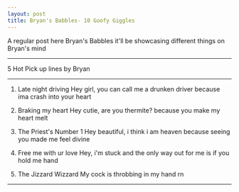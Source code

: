 ```yaml
---
layout: post
title: Bryan's Babbles- 10 Goofy Giggles
---
```


A regular post here Bryan's Babbles it'll be showcasing different things on Bryan's mind

---
5 Hot Pick up lines by Bryan

---
1. Late night driving
Hey girl, you can call me a drunken driver because ima crash into your heart 

2. Braking my heart 
Hey cutie, are you thermite? because you make my heart melt

3. The Priest's Number 1
Hey beautiful, i think i am heaven because seeing you made me feel divine

4. Free me with ur love
Hey, i'm stuck and the only way out for me is if you hold me hand  

5. The Jizzard Wizzard
My cock is throbbing in my hand rn

---
